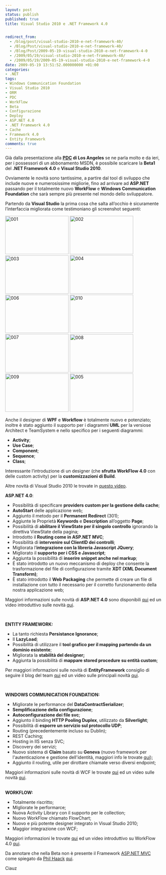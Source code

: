 ```yaml
---
layout: post
status: publish
published: true
title: Visual Studio 2010 e .NET Framework 4.0


redirect_from: 
  - /blog/post/visual-studio-2010-e-net-framework-40/
  - /Blog/Post/visual-studio-2010-e-net-framework-40/
  - /Blog/Post/2009-05-19-visual-studio-2010-e-net-framework-4-0
  - /2009/05/19/visual-studio-2010-e-net-framework-40/
  - /2009/05/19/2009-05-19-visual-studio-2010-e-net-framework-4-0
date: 2009-05-19 13:51:52.000000000 +01:00
categories:
- .NET
tags:
- Windows Communication Foundation
- Visual Studio 2010
- ORM
- PDC
- WorkFlow
- Beta
- Configurazione
- Deploy
- ASP.NET 4.0
- .NET Framework 4.0
- Cache
- Framework 4.0
- Entity Framework
comments: true
---
```

<p>Gi&agrave; dalla presentazione alla <strong><a target="_blank" href="http://www.microsoftpdc.com/Default.aspx">PDC</a> di Los Angeles</strong> se ne parla molto e da ieri, per i possessori di un abbonamento MSDN, &egrave; possibile scaricare la <strong>Beta1</strong> del <strong>.NET Framework 4.0</strong> e <strong>Visual Studio 2010</strong>.</p>
<p>Ovviamente le novit&agrave; sono tantissime, a partire dal tool di sviluppo che include nuove e numerosissime migliorie, fino ad arrivare ad <strong>ASP.NET</strong> passando per il totalmente nuovo <strong>WorkFlow</strong> e <strong>Windows Communication Foundation</strong> che sar&agrave; sempre pi&ugrave; presente nel mondo dello sviluppatore.</p>
<p>Partendo da <strong>Visual Studio</strong> la prima cosa che salta all&rsquo;occhio &egrave; sicuramente l&rsquo;interfaccia migliorata come testimoniano gli screenshot seguenti:</p>
<p><a href="http://imperugo.tostring.it/Content/Uploaded/image/001_4.png" rel="shadowbox[Visual-Studio-2010-e-NET-Framework-40];options={counterType:'skip',continuous:true,animSequence:'sync'}"><img SinglelineIgnoreCase width="204" height="123" border="0" title="001" alt="001" style="border: 0px none ; display: inline;" src="http://imperugo.tostring.it/Content/Uploaded/image/001_thumb_1.png" /></a> <a href="http://imperugo.tostring.it/Content/Uploaded/image/002_2.png" rel="shadowbox[Visual-Studio-2010-e-NET-Framework-40];options={counterType:'skip',continuous:true,animSequence:'sync'}"><img SinglelineIgnoreCase width="204" height="123" border="0" title="002" alt="002" style="border: 0px none ; display: inline;" src="http://imperugo.tostring.it/Content/Uploaded/image/002_thumb.png" /></a> <a href="http://imperugo.tostring.it/Content/Uploaded/image/003_2.png" rel="shadowbox[Visual-Studio-2010-e-NET-Framework-40];options={counterType:'skip',continuous:true,animSequence:'sync'}"><img SinglelineIgnoreCase width="204" height="123" border="0" title="003" alt="003" style="border: 0px none ; display: inline;" src="http://imperugo.tostring.it/Content/Uploaded/image/003_thumb.png" /></a>&nbsp;<a href="http://imperugo.tostring.it/Content/Uploaded/image/004_2.png" rel="shadowbox[Visual-Studio-2010-e-NET-Framework-40];options={counterType:'skip',continuous:true,animSequence:'sync'}"><img SinglelineIgnoreCase width="204" height="124" border="0" title="004" alt="004" style="border: 0px none ; display: inline;" src="http://imperugo.tostring.it/Content/Uploaded/image/004_thumb.png" /></a>&nbsp; <a href="http://imperugo.tostring.it/Content/Uploaded/image/006_2.png" rel="shadowbox[Visual-Studio-2010-e-NET-Framework-40];options={counterType:'skip',continuous:true,animSequence:'sync'}"><img SinglelineIgnoreCase width="204" height="123" border="0" title="006" alt="006" style="border: 0px none ; display: inline;" src="http://imperugo.tostring.it/Content/Uploaded/image/006_thumb.png" /></a> <a href="http://imperugo.tostring.it/Content/Uploaded/image/010_2.png" rel="shadowbox[Visual-Studio-2010-e-NET-Framework-40];options={counterType:'skip',continuous:true,animSequence:'sync'}"><img SinglelineIgnoreCase width="204" height="123" border="0" title="010" alt="010" style="border: 0px none ; display: inline;" src="http://imperugo.tostring.it/Content/Uploaded/image/010_thumb.png" /></a> <a href="http://imperugo.tostring.it/Content/Uploaded/image/007_2.png" rel="shadowbox[Visual-Studio-2010-e-NET-Framework-40];options={counterType:'skip',continuous:true,animSequence:'sync'}"><img SinglelineIgnoreCase width="204" height="124" border="0" title="007" alt="007" style="border: 0px none ; display: inline;" src="http://imperugo.tostring.it/Content/Uploaded/image/007_thumb.png" /></a> <a href="http://imperugo.tostring.it/Content/Uploaded/image/008_2.png" rel="shadowbox[Visual-Studio-2010-e-NET-Framework-40];options={counterType:'skip',continuous:true,animSequence:'sync'}"><img SinglelineIgnoreCase width="204" height="123" border="0" title="008" alt="008" style="border: 0px none ; display: inline;" src="http://imperugo.tostring.it/Content/Uploaded/image/008_thumb.png" /></a>&nbsp;<a href="http://imperugo.tostring.it/Content/Uploaded/image/009_2.png" rel="shadowbox[Visual-Studio-2010-e-NET-Framework-40];options={counterType:'skip',continuous:true,animSequence:'sync'}"><img SinglelineIgnoreCase width="204" height="123" border="0" title="009" alt="009" style="border: 0px none ; display: inline;" src="http://imperugo.tostring.it/Content/Uploaded/image/009_thumb.png" /></a> <a href="http://imperugo.tostring.it/Content/Uploaded/image/005_4.png" rel="shadowbox[Visual-Studio-2010-e-NET-Framework-40];options={counterType:'skip',continuous:true,animSequence:'sync'}"><img SinglelineIgnoreCase width="204" height="123" border="0" title="005" alt="005" style="border: 0px none ; display: inline;" src="http://imperugo.tostring.it/Content/Uploaded/image/005_thumb_1.png" /></a></p>
<p>Anche il designer di <strong>WPF</strong> e <strong>Workflow</strong> &egrave; totalmente nuovo e potenziato; inoltre &egrave; stato aggiunto il supporto per i diagrammi <strong>UML</strong> per la versiose Architect e TeamSystem e nello specifico per i seguenti diagrammi:</p>
<ul>
    <li><strong>Activity</strong>;</li>
    <li><strong>Use Case</strong>;</li>
    <li><strong>Component</strong>;</li>
    <li><strong>Sequence</strong>;</li>
    <li><strong>Class</strong>;</li>
</ul>
<p>Interessante l&rsquo;introduzione di un designer (che <strong>sfrutta WorkFlow 4.0</strong> con delle custom activity) per la <strong>customizzazioni di Build</strong>.</p>
<p>Altre novit&agrave; di Visual Studio 2010 le trovate in <a target="_blank" href="http://channel9.msdn.com/pdc2008/TL47/">questo video</a>.</p>
<p><b>ASP.NET 4.0</b>:</p>
<ul>
    <li>Possibilit&agrave; di specificare <b>providers custom per la gestione della cache</b>;</li>
    <li><strong>AutoStart</strong> delle applicazione web;</li>
    <li>Aggiunto il metodo per il <strong>Permanent Redirect</strong> (301);</li>
    <li>Aggiunte le Propriet&agrave; <strong>Keywords</strong> e <strong>Description</strong> all&rsquo;oggetto <strong>Page</strong>;</li>
    <li>Possibilit&agrave; di <strong>abilitare il ViewState per il singolo controllo</strong> ignorando la direttiva ViewState della pagina;</li>
    <li>Introdotto il<strong> Routing come in ASP.NET MVC</strong>;</li>
    <li>Possibilit&agrave; di <strong>intervenire sul ClientID dei controlli</strong>;</li>
    <li>Migliorata l&rsquo;<strong>integrazione con la libreria Javascript JQuery</strong>;</li>
    <li>Migliorato il <strong>supporto per i CSS e Javascript</strong>;</li>
    <li>Aggiunta la possibilit&agrave; di <strong>inserire snippet anche nel markup</strong>;</li>
    <li>&Eacute; stato introdotto un nuovo meccanismo di deploy che consente la trasformazione del file di configurazione tramite <strong>XDT (XML Document Transform)</strong>;</li>
    <li>&Egrave; stato introdotto il <strong>Web Packaging</strong> che permette di creare un file di installazione con tutto il necessario per il corretto funzionamento della nostra applicazione web;</li>
</ul>
<p>Maggiori informazioni sulle novit&agrave; di <b>ASP.NET 4.0</b> sono disponibili <a target="_blank" href="http://www.asp.net/learn/whitepapers/aspnet40/">qui</a> ed un video introduttivo sulle novit&agrave; <a target="_blank" href="http://channel9.msdn.com/pdc2008/PC20/">qui</a>.</p>
<p>&nbsp;</p>
<p><strong>ENTITY FRAMEWORK: </strong></p>
<ul>
    <li>La tanto richiesta <b>Persistance Ignorance</b>;</li>
    <li>Il <b>LazyLoad</b>;</li>
    <li>Possibilit&agrave; di utilizzare il <b>tool grafico per il mapping partendo da un dominio esistente</b>;</li>
    <li>Migliorata la <b>stabilit&agrave; del designer;</b></li>
    <li>Aggiunta la possibilit&agrave; di <b>mappare stored procedure su entit&agrave; custom</b>;</li>
</ul>
<p>Per maggiori informazioni sulle novit&agrave; di <b>EntityFramework</b> consiglio di seguire il blog del team <a target="_blank" href="http://blogs.msdn.com/efdesign/">qui</a> ed un video sulle principali novit&agrave; <a target="_blank" href="http://channel9.msdn.com/pdc2008/TL20/">qui</a>.</p>
<p>&nbsp;</p>
<p><strong>WINDOWS COMMUNICATION FOUNDATION:</strong></p>
<ul>
    <li>Migliorate le performance del <b>DataContractSerializer</b>;</li>
    <li><b>Semplificazione della configurazione</b>;</li>
    <li><b>Autoconfigurazione dei file svc</b>;</li>
    <li>Aggiunto il binding <b>HTTP Pooling Duplex</b>, utilizzato da <b>Silverlight</b>;</li>
    <li>Possibilit&agrave; di <b>esporre un servizio sul protocollo UDP</b>;</li>
    <li>Routing (precedentemente incluso su Dublin);</li>
    <li>REST&nbsp;Caching;</li>
    <li>Hosting in IIS senza SVC;</li>
    <li>Discovery dei servizi;</li>
    <li>Nuovo sistema di <b>Claim</b> basato su <b>Geneva</b> (nuovo framework per l'autenticazione e gestione dell'identit&agrave;, maggiori info le trovate <a target="_blank" href="http://blogs.ugidotnet.org/raffaele/archive/2009/05/13/geneva-beta-2-finalmente-disponibile.aspx">qui</a>);</li>
    <li>Aggiunto il routing, utile per dirottare chiamate verso diversi endpoint;</li>
</ul>
<p>Maggiori informazioni sulle novit&agrave; di WCF le trovate <a target="_blank" href="http://msdn.microsoft.com/en-us/library/ee354381.aspx">qui</a> ed un video sulle novit&agrave; <a target="_blank" href="http://channel9.msdn.com/pdc2008/TL06/">qui</a>.</p>
<p><br />
<strong>WORKFLOW:</strong></p>
<ul>
    <li>Totalmente riscritto;</li>
    <li>MIgliorate le performarce;</li>
    <li>Nuova Activity Library con il supporto per le collection;</li>
    <li>Nuovo WorkFlow chiamato FlowChart;</li>
    <li>Nuovo e pi&ugrave; potente designer integrato in Visual Studio 2010;</li>
    <li>Maggior integrazione con WCF;</li>
</ul>
<p>Maggiori informazioni le trovate <a target="_blank" href="http://blogs.aspitalia.com/cradle/post2501/.NET-Framework-4.0-Beta-1-Workflow-Foundation-4.0.aspx">qui</a> ed un video introduttivo su WorkFlow 4.0 <a target="_blank" href="http://channel9.msdn.com/pdc2008/TL17/">qui</a>.</p>
<p>Da annotare che nella Beta non &egrave; presente il Framework <a target="_blank" href="http://www.asp.net/mvc">ASP.NET MVC</a> come spiegato da <a target="_blank" href="http://haacked.com/">Phil Haack</a>&nbsp;<a target="_blank" href="http://haacked.com/archive/2009/05/18/aspnetmvc-vs2010-beta1.aspx">qui</a>.</p>
<p>Ciauz</p>
